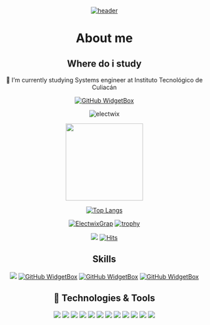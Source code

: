 <div align="center">

[![header](https://capsule-render.vercel.app/api?type=waving&color=0:EEFF00,100:a82da8&height=300&section=header&text=Joseocio%20Github&fontSize=90&animation=fadeIn&fontAlignY=38&desc=Bienvenido%20a%20%20mi%20perfil%20&descAlignY=51&descAlign=62)](https://github.com/joseocio192)
# About me
## Where do i study
🔭 I’m currently studying Systems engineer at Instituto Tecnológico de Culiacán

[![GitHub WidgetBox](https://github-widgetbox.vercel.app/api/profile?username=joseocio192&data=followers,repositories,stars,commits&theme=darkmode)]()
<p><img align="center" src="https://github-readme-streak-stats.herokuapp.com/?user=joseocio192&theme=dark" alt="electwix" /></p>
<a href="https://github.com/joseocio192">
<img height="180em" src="https://github-readme-stats.vercel.app/api?username=joseocio192&count_private=true&theme=radical&show_icons=true&hide=stars"/> 
  
![Top Langs](https://github-readme-stats.vercel.app/api/top-langs/?username=joseocio192&layout=compact&hide=vue&title_color=69a6f8&bg_color=0e1116&border_color=31363c&text_color=cad1d8&icon_color=6f7680&border_radius=5)

[![ElectwixGrap](https://github-readme-activity-graph.vercel.app/graph?username=joseocio192&hide_border=true&theme=xcode)](https://github.com/joseocio192)
[![trophy](https://github-profile-trophy.vercel.app/?username=joseocio192&theme=onedark)]([https://github.com/ryo-ma/github-profile-trophy](https://github.com/joseocio192))

![](https://komarev.com/ghpvc/?username=joseocio192)
[![Hits](https://hits.seeyoufarm.com/api/count/incr/badge.svg?url=https%3A%2F%2Fgithub.com%2Fjoseocio192&count_bg=%23FF0071&title_bg=%23555555&icon=&icon_color=%23724040&title=hits&edge_flat=false)]()

## Skills

[![](https://github-widgetbox.vercel.app/api/skills?names=java,bash,cpp,csharp,x86,SQL,json,lua,markdown&includeNames=true&theme=darkmode)](https://github.com/joseocio192)
[![GitHub WidgetBox](https://github-widgetbox.vercel.app/api/skills?tools=git,docker,npm,nodejs,aws&includeNames=true&theme=darkmode)](https://github.com/joseocio192)
[![GitHub WidgetBox](https://github-widgetbox.vercel.app/api/skills?frameworks=react,tailwind,dotnet,laravel&includeNames=true&theme=darkmode)](https://github.com/joseocio192)
[![GitHub WidgetBox](https://github-widgetbox.vercel.app/api/skills?software=linux,windows,vscode&includeNames=true&theme=darkmode)](https://github.com/joseocio192)

## 🔧 Technologies & Tools
[![](https://img.shields.io/badge/OS-Linux-informational?style=flat&logo=linux&logoColor=white&color=ff016e)](https://github.com/joseocio192)
[![](https://img.shields.io/badge/Linux-Arch-informational?style=flat&logo=archlinux&logoColor=white&color=ff016e)](https://github.com/joseocio192)
[![](https://img.shields.io/badge/Editor-Nvim-informational?style=flat&logo=neovim&logoColor=white&color=ff016e)](https://github.com/joseocio192)
[![](https://img.shields.io/badge/Editor-VSCode-informational?style=flat&logo=visualstudiocode&logoColor=white&color=ff016e)](https://github.com/joseocio192)
[![](https://img.shields.io/badge/Code-C++-informational?style=flat&logo=cplusplus&logoColor=white&color=ff016e)](https://github.com/joseocio192)
[![](https://img.shields.io/badge/Code-CSharp-informational?style=flat&logo=csharp&logoColor=white&color=ff016e)](https://github.com/joseocio192)
[![](https://img.shields.io/badge/Code-Lua-informational?style=flat&logo=lua&logoColor=white&color=ff016e)](https://github.com/joseocio192)
[![](https://img.shields.io/badge/Code-NodeJS-informational?style=flat&logo=nodedotjs&logoColor=white&color=ff016e)](https://github.com/joseocio192)
[![](https://img.shields.io/badge/Shell-Bash-informational?style=flat&logo=gnu-bash&logoColor=white&color=ff016e)](https://github.com/joseocio192)
[![](https://img.shields.io/badge/Tools-SteamCMD-informational?style=flat&logo=steam&logoColor=white&color=ff016e)](https://github.com/joseocio192)
[![](https://img.shields.io/badge/Tools-Docker-informational?style=flat&logo=docker&logoColor=white&color=ff016e)](https://github.com/joseocio192)
[![](https://img.shields.io/badge/Cloud-AWS-informational?style=flat&logo=amazonaws&logoColor=white&color=ff016e)](https://github.com/joseocio192)



<!--
**joseocio192/joseocio192** is a ✨ _special_ ✨ repository because its `README.md` (this file) appears on your GitHub profile.

Here are some ideas to get you started:


- 🌱 I’m currently learning ...
- 👯 I’m looking to collaborate on ...
- 🤔 I’m looking for help with ...
- 💬 Ask me about ...
- 📫 How to reach me: ...
- 😄 Pronouns: ...
- ⚡ Fun fact: ...
-->

